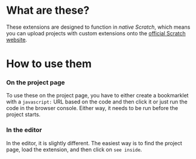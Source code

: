 # What are these?
These extensions are designed to function in *native Scratch*, which means you can upload projects with custom extensions onto the [official Scratch website](https://scratch.mit.edu).  
# How to use them
### On the project page
To use these on the project page, you have to either create a bookmarklet with a `javascript:` URL based on the code and then click it or just run the code in the browser console. Either way, it needs to be run before the project starts.
### In the editor
In the editor, it is slightly different. The easiest way is to find the project page, load the extension, and then click on `see inside`.
